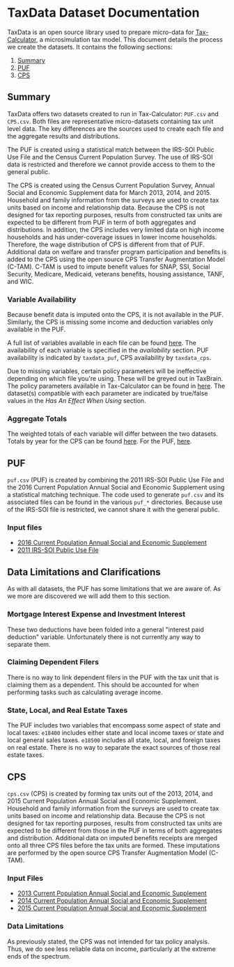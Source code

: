 # TaxData Dataset Documentation

TaxData is an open source library used to prepare micro-data for [Tax-Calculator](https://github.com/PSLmodels/Tax-Calculator),
a microsimulation tax model. This document details the process we create the
datasets. It contains the following sections:

1. [Summary](#Summary)
2. [PUF](#PUF)
3. [CPS](#CPS)

## Summary

TaxData offers two datasets created to run in Tax-Calculator:
`PUF.csv` and `CPS.csv`. Both files are representative micro-datasets containing
tax unit level data. The key differences are the sources used to create each file
and the aggregate results and distributions.

The PUF is created using a statistical match between the
IRS-SOI Public Use File and the Census Current Population Survey. The use of
IRS-SOI data is restricted and therefore we cannot provide access to them to
the general public.

The CPS is created using the Census Current Population Survey, Annual Social
and Economic Supplement data for March 2013, 2014, and 2015. Household and family
information from the surveys are used to create tax units based on income and
relationship data. Because the CPS is not designed for tax reporting purposes,
results from constructed tax units are expected to be different from PUF in
term of both aggregates and distributions. In addition, the CPS includes very
limited data on high income households and has under-coverage issues in lower income
households. Therefore, the wage distribution of CPS is different from that of PUF.
Additional data on welfare and transfer program participation and benefits is
added to the CPS using the open source CPS Transfer Augmentation Model (C-TAM).
C-TAM is used to impute benefit values for SNAP, SSI, Social Security,
Medicare, Medicaid, veterans benefits, housing assistance, TANF, and WIC.

### Variable Availability

Because benefit data is imputed onto the CPS, it is not available in the PUF.
Similarly, the CPS is missing some income and deduction variables only available
in the PUF.

A full list of variables available in each file can be found
[here](https://pslmodels.github.io/Tax-Calculator/#input). The
availability of each variable is specified in the _availability_ section. PUF
availability is indicated by `taxdata_puf`, CPS availability by `taxdata_cps`.

Due to missing variables, certain policy parameters will be ineffective depending
on which file you're using. These will be greyed out in TaxBrain. The policy
parameters available in Tax-Calculator can be found in
[here](https://pslmodels.github.io/Tax-Calculator/#pol). The
dataset(s) compatible with each parameter are indicated by true/false values in
the _Has An Effect When Using_ section.

### Aggregate Totals

The weighted totals of each variable will differ between the two datasets.
Totals by year for the CPS can be found [here](https://github.com/open-source-economics/Tax-Calculator/blob/master/taxcalc/tests/cpscsv_agg_expect.txt).
For the PUF, [here](https://github.com/open-source-economics/Tax-Calculator/blob/master/taxcalc/tests/pufcsv_agg_expect.txt).

## PUF

`puf.csv` (PUF) is created by combining the 2011 IRS-SOI Public Use File and the
2016 Current Population Annual Social and Economic Supplement using a statistical
matching technique. The code used to generate `puf.csv` and its associated files
can be found in the various `puf_*` directories. Because use of the IRS-SOI file
is restricted, we cannot share it with the general public.

### Input files

* [2016 Current Population Annual Social and Economic Supplement](https://www.nber.org/data/current-population-survey-data.html)
* [2011 IRS-SOI Public Use File](https://www.irs.gov/statistics/soi-tax-stats-individual-public-use-microdata-files)

## Data Limitations and Clarifications

As with all datasets, the PUF has some limitations that we are aware of. As we
more are discovered we will add them to this section.

### Mortgage Interest Expense and Investment Interest

These two deductions have been folded into a general "interest paid deduction"
variable. Unfortunately there is not currently any way to separate them.

### Claiming Dependent Filers

There is no way to link dependent filers in the PUF with the tax unit that is
claiming them as a dependent. This should be accounted for when performing tasks
such as calculating average income.

### State, Local, and Real Estate Taxes

The PUF includes two variables that encompass some aspect of state and local
taxes: `e18400` includes either state and local income taxes or state and local
general sales taxes. `e18500` includes all state, local, and foreign taxes on
real estate. There is no way to separate the exact sources of those real estate
taxes.

## CPS

`cps.csv` (CPS) is created by forming tax units out of the 2013, 2014, and 2015
Current Population Annual Social and Economic Supplement.
Household and family information from the surveys are used to create tax units
based on income and relationship data. Because the CPS is not designed
for tax reporting purposes, results from constructed tax units are expected
to be different from those in the PUF in terms of both aggregates and distribution.
Additional data on imputed benefits receipts are merged onto all three CPS
files before the tax units are formed. These imputations are performed by the
open source CPS Transfer Augmentation Model (C-TAM).

### Input Files

* [2013 Current Population Annual Social and Economic Supplement](https://www.nber.org/data/current-population-survey-data.html)
* [2014 Current Population Annual Social and Economic Supplement](https://www.nber.org/data/current-population-survey-data.html)
* [2015 Current Population Annual Social and Economic Supplement](https://www.nber.org/data/current-population-survey-data.html)

### Data Limitations

As previously stated, the CPS was not intended for tax policy analysis. Thus,
we do see less reliable data on income, particularly at the extreme ends of the
spectrum.